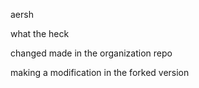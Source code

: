 aersh

what the heck

changed made in the organization repo

making a modification in the forked version
